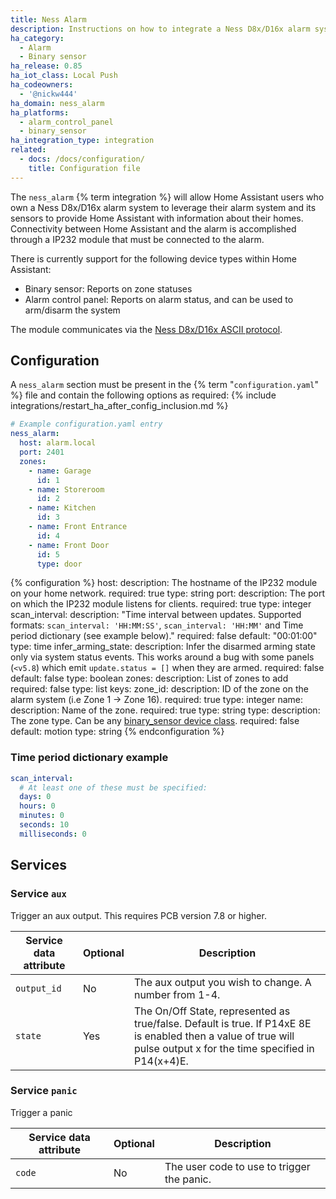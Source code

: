 ```yaml
---
title: Ness Alarm
description: Instructions on how to integrate a Ness D8x/D16x alarm system with Home Assistant.
ha_category:
  - Alarm
  - Binary sensor
ha_release: 0.85
ha_iot_class: Local Push
ha_codeowners:
  - '@nickw444'
ha_domain: ness_alarm
ha_platforms:
  - alarm_control_panel
  - binary_sensor
ha_integration_type: integration
related:
  - docs: /docs/configuration/
    title: Configuration file
---
```


The `ness_alarm` {% term integration %} will allow Home Assistant users who own a Ness D8x/D16x alarm system to leverage their alarm system and its sensors to provide Home Assistant with information about their homes. Connectivity between Home Assistant and the alarm is accomplished through a IP232 module that must be connected to the alarm.

There is currently support for the following device types within Home Assistant:

- Binary sensor: Reports on zone statuses
- Alarm control panel: Reports on alarm status, and can be used to arm/disarm the system

The module communicates via the [Ness D8x/D16x ASCII protocol](https://ia802202.us.archive.org/16/items/ness-d-8x-d-16x-serial-interface.-ascii-protocol/Ness%20D8x%20D16x%20Serial%20Interface.%20ASCII%20Protocol.pdf).

## Configuration

A `ness_alarm` section must be present in the {% term "`configuration.yaml`" %} file and contain the following options as required:
{% include integrations/restart_ha_after_config_inclusion.md %}

```yaml
# Example configuration.yaml entry
ness_alarm:
  host: alarm.local
  port: 2401
  zones:
    - name: Garage
      id: 1
    - name: Storeroom
      id: 2
    - name: Kitchen
      id: 3
    - name: Front Entrance
      id: 4
    - name: Front Door
      id: 5
      type: door
```

{% configuration %}
host:
  description: The hostname of the IP232 module on your home network.
  required: true
  type: string
port:
  description: The port on which the IP232 module listens for clients.
  required: true
  type: integer
scan_interval:
  description: "Time interval between updates. Supported formats: `scan_interval: 'HH:MM:SS'`, `scan_interval: 'HH:MM'` and Time period dictionary (see example below)."
  required: false
  default: "00:01:00"
  type: time
infer_arming_state:
  description: Infer the disarmed arming state only via system status events. This works around a bug with some panels (`<v5.8`) which emit `update.status = []` when they are armed.
  required: false
  default: false
  type: boolean
zones:
  description: List of zones to add
  required: false
  type: list
  keys:
    zone_id:
      description: ID of the zone on the alarm system (i.e Zone 1 -> Zone 16).
      required: true
      type: integer
    name:
      description: Name of the zone.
      required: true
      type: string
    type:
      description: The zone type. Can be any [binary_sensor device class](/integrations/binary_sensor/#device-class).
      required: false
      default: motion
      type: string
{% endconfiguration %}

### Time period dictionary example

```yaml
scan_interval:
  # At least one of these must be specified:
  days: 0
  hours: 0
  minutes: 0
  seconds: 10
  milliseconds: 0
```

## Services

### Service `aux`

Trigger an aux output.  This requires PCB version 7.8 or higher.

| Service data attribute | Optional | Description                                                                                                                                                         |
| ---------------------- | -------- | ------------------------------------------------------------------------------------------------------------------------------------------------------------------- |
| `output_id`            | No       | The aux output you wish to change.  A number from 1-4.                                                                                                              |
| `state`                | Yes      | The On/Off State, represented as true/false. Default is true.  If P14xE 8E is enabled then a value of true will pulse output x for the time specified in P14(x+4)E. |

### Service `panic`

Trigger a panic

| Service data attribute | Optional | Description                                |
| ---------------------- | -------- | ------------------------------------------ |
| `code`                 | No       | The user code to use to trigger the panic. |
